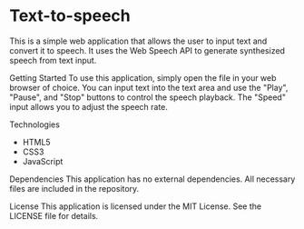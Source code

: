# Text-to-speech
This is a simple web application that allows the user to input text and convert it to speech. It uses the Web Speech API to generate synthesized speech from text input.

Getting Started
To use this application, simply open the file in your web browser of choice. You can input text into the text area and use the "Play", "Pause", and "Stop" buttons to control the speech playback. The "Speed" input allows you to adjust the speech rate.

Technologies

- HTML5
- CSS3
- JavaScript 

Dependencies
This application has no external dependencies. All necessary files are included in the repository.

License
This application is licensed under the MIT License. See the LICENSE file for details.
